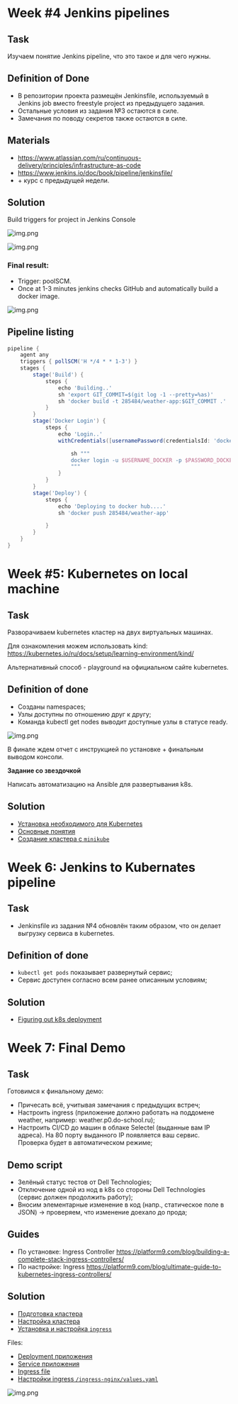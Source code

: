 # Week #4 Jenkins pipelines

## Task

Изучаем понятие Jenkins pipeline, что это такое и для чего нужны. 

## Definition of Done

- В репозитории проекта размещён Jenkinsfile, используемый в Jenkins job вместо freestyle project из предыдущего задания.
- Остальные условия из задания №3 остаются в силе.
- Замечания по поводу секретов также остаются в силе.

## Materials

- https://www.atlassian.com/ru/continuous-delivery/principles/infrastructure-as-code
- https://www.jenkins.io/doc/book/pipeline/jenkinsfile/
- \+ курс с предыдущей недели. 

## Solution

Build triggers for project in Jenkins Console

![img.png](img/week4_build_triggers.png)


![img.png](img/week4_branches_behavior.png)

### Final result:
- Trigger: poolSCM. 
- Once at 1-3 minutes jenkins checks GitHub and automatically build a docker image.

![img.png](img/wee4_pipeline.png)

## Pipeline listing

```groovy
pipeline {
    agent any
    triggers { pollSCM('H */4 * * 1-3') }
    stages {
        stage('Build') {
            steps {
                echo 'Building..'
                sh 'export GIT_COMMIT=$(git log -1 --pretty=%as)'
                sh 'docker build -t 285484/weather-app:$GIT_COMMIT .'
            }
        }
        stage('Docker Login') {
            steps {
                echo 'Login..'
                withCredentials([usernamePassword(credentialsId: 'dockerhub', usernameVariable: 'USERNAME_DOCKER', passwordVariable: 'PASSWORD_DOCKER')]) {

                    sh """
                    docker login -u $USERNAME_DOCKER -p $PASSWORD_DOCKER
                    """
                }
            }
        }
        stage('Deploy') {
            steps {
                echo 'Deploying to docker hub....'
                sh 'docker push 285484/weather-app'

            }
        }
    }
}
```

# Week #5: Kubernetes on local machine

## Task

Разворачиваем kubernetes кластер на двух виртуальных машинах.

Для ознакомления можем использовать kind: https://kubernetes.io/ru/docs/setup/learning-environment/kind/

Альтернативный способ - playground на официальном сайте kubernetes.

## Definition of done

- Созданы namespaces;
- Узлы доступны по отношению друг к другу;
- Команда kubectl get nodes выводит доступные узлы в статусе ready.

![img.png](img/get_nodes.png)

В финале ждем отчет с инструкцией по установке + финальным выводом консоли.

**Задание со звездочкой**

Написать автоматизацию на Ansible для развертывания k8s.

## Solution

[comment]: <> (- [Установка и настройка виртуальной машины]&#40;install_centos_vm.md&#41;)
- [Установка необходимого для Kubernetes](kub_preparation.md)
- [Основные понятия](kuber_essentials.md)
- [Создание кластера с `minikube`](create_minikube_cluster.md)

# Week 6: Jenkins to Kubernates pipeline 

## Task

- Jenkinsfile из задания №4 обновлён таким образом, что он делает выгрузку сервиса в kubernetes.

## Definition of done

- `kubectl get pods` показывает развернутый сервис;
- Сервис доступен согласно всем ранее описанным условиям;

## Solution
- [Figuring out k8s deployment](jenkins2k8s_pipeline.md)

# Week 7: Final Demo

## **Task**

Готовимся к финальному демо:

- Причесать всё, учитывая замечания с предыдущих встреч;
- Настроить ingress (приложение должно работать на поддомене weather, например: weather.p0.do-school.ru);
- Настроить CI/CD до машин в облаке Selectel (выданные вам IP адреса). На 80 порту выданного IP появляется ваш сервис. Проверка будет в автоматическом режиме;

## **Demo script**

- Зелёный статус тестов от Dell Technologies; 
- Отключение одной из нод в k8s со стороны Dell Technologies (сервис должен продолжить работу);
- Вносим элементарные изменение в код (напр., статическое поле в JSON) -> проверяем, что изменение доехало до прода;


## Guides

- По установке: Ingress Controller https://platform9.com/blog/building-a-complete-stack-ingress-controllers/
- По настройке: Ingress https://platform9.com/blog/ultimate-guide-to-kubernetes-ingress-controllers/


## Solution

- [Подготовка кластера](cluster_prep.md)
- [Настройка кластера](cluster_setup.md)
- [Установка и настройка `ingress`](ingress_controller-setup.md)


Files:
- [Deployment приложения](../manifests/deployment.yaml)
- [Service приложения](../manifests/service.yaml)
- [Ingress file](../manifests/ingress.yaml)
- [Настройки ingress `/ingress-nginx/values.yaml`](../ingress-nginx/values.yaml)

![img.png](img/week7_jenkins.png)

